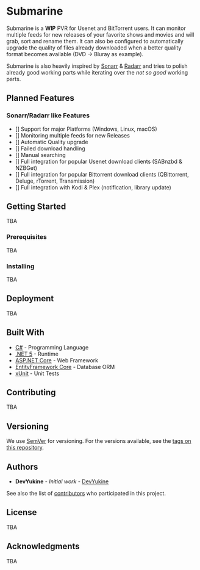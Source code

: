 # Submarine

Submarine is a **WIP** PVR for Usenet and BitTorrent users.
It can monitor multiple feeds for new releases of your favorite shows and movies and will grab, sort and rename them. It can also be configured to automatically upgrade the quality of files already downloaded when a better quality format becomes available (DVD -> Bluray as example).

Submarine is also heavily inspired by [Sonarr](https://github.com/Sonarr/Sonarr/) & [Radarr](https://github.com/Radarr/Radarr/) and tries to polish already good working parts while iterating over the *not so good* working parts.

## Planned Features

### Sonarr/Radarr like Features
- [] Support for major Platforms (Windows, Linux, macOS)
- [] Monitoring multiple feeds for new Releases
- [] Automatic Quality upgrade
- [] Failed download handling
- [] Manual searching
- [] Full integration for popular Usenet download clients (SABnzbd & NZBGet)
- [] Full integration for popular Bittorrent download clients (QBittorrent, Deluge, rTorrent, Transmission)
- [] Full integration with Kodi & Plex (notification, library update)

## Getting Started

TBA

### Prerequisites

TBA

### Installing

TBA

## Deployment

TBA

## Built With

* [C#](https://docs.microsoft.com/en-us/dotnet/csharp/) - Programming Language 
* [.NET 5](https://docs.microsoft.com/en-us/dotnet/) - Runtime
* [ASP.NET Core](https://docs.microsoft.com/en-us/aspnet/core/) - Web Framework
* [EntityFramework Core](https://docs.microsoft.com/en-us/ef/core/) - Database ORM
* [xUnit](https://github.com/xunit/xunit) - Unit Tests

## Contributing

TBA

## Versioning

We use [SemVer](http://semver.org/) for versioning. For the versions available, see the [tags on this repository](https://github.com/DevYukine/Submarine/tags). 

## Authors

* **DevYukine** - *Initial work* - [DevYukine](https://github.com/DevYukine)

See also the list of [contributors](https://github.com/DevYukine/Submarine/contributors) who participated in this project.

## License

TBA

## Acknowledgments

TBA
